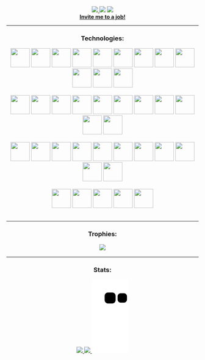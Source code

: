 <div align="center">
    <div>
        <a href="https://visitorbadge.io/status?path=https%3A%2F%2Fgithub.com%2Fmarcusvoltolim%2Fmarcusvoltolim" target="_blank">
            <img src="https://api.visitorbadge.io/api/combined?path=https%3A%2F%2Fgithub.com%2Fmarcusvoltolim%2Fmarcusvoltolim&labelColor=%23697689&countColor=%2337d67a&style=plastic"/>
        </a>
        <a href="mailto:marcus.voltolim@gmail.com" target="_blank">
            <img src="https://img.shields.io/badge/Gmail-D14836?style=pastlic&logo=gmail&logoColor=white" target="_blank"></a>
        <a href="https://www.linkedin.com/in/marcusvoltolim" target="_blank">
            <img src="https://img.shields.io/badge/-LinkedIn-%230077B5?style=pastlic&logo=linkedin&logoColor=white" target="_blank">
        </a>
        </br>
        <a href="https://forms.gle/AqqGqfy6iw3cAvkWA" target="_blank"><b>Invite me to a job!</b>
        </a>
    </div>
    <hr>
    <h3>Technologies:</h3>
    <div>
        <img src="https://cdn.jsdelivr.net/gh/devicons/devicon/icons/java/java-original-wordmark.svg" width="50" height="50"/>
        <img src="https://cdn.jsdelivr.net/gh/devicons/devicon/icons/spring/spring-original-wordmark.svg" width="50" height="50"/>
        <img src="https://cdn.jsdelivr.net/gh/devicons/devicon/icons/quarkus/quarkus-plain-wordmark.svg" width="50" height="50"/>
        <img src="https://cdn.jsdelivr.net/gh/devicons/devicon/icons/junit/junit-original-wordmark.svg" width="50" height="50"/>
        <img src="https://cdn.jsdelivr.net/gh/devicons/devicon/icons/sonarqube/sonarqube-line-wordmark.svg" width="50" height="50"/>
        <img src="https://cdn.jsdelivr.net/gh/devicons/devicon/icons/sonarqube/sonarqube-original-wordmark.svg" width="50" height="50"/>
        <img src="https://cdn.jsdelivr.net/gh/devicons/devicon/icons/sonarqube/sonarqube-plain-wordmark.svg" width="50" height="50"/>
        <img src="https://cdn.jsdelivr.net/gh/devicons/devicon/icons/groovy/groovy-original.svg" width="50" height="50"/>
        <img src="https://cdn.jsdelivr.net/gh/devicons/devicon/icons/grails/grails-original.svg" width="50" height="50"/>
        <img src="https://cdn.jsdelivr.net/gh/devicons/devicon/icons/go/go-original-wordmark.svg" width="50" height="50"/>      
        <img src="https://cdn.jsdelivr.net/gh/devicons/devicon/icons/intellij/intellij-original.svg" width="50" height="50"/>
        <img src="https://cdn.jsdelivr.net/gh/devicons/devicon/icons/postman/postman-original-wordmark.svg" width="50" height="50"/>
   </div>
    <br>
    <div>
        <img src="https://cdn.jsdelivr.net/gh/devicons/devicon/icons/amazonwebservices/amazonwebservices-plain-wordmark.svg" width="50" height="50"/>
        <img src="https://cdn.jsdelivr.net/gh/devicons/devicon/icons/googlecloud/googlecloud-original-wordmark.svg" width="50" height="50"/>
        <img src="https://cdn.jsdelivr.net/gh/devicons/devicon/icons/terraform/terraform-original-wordmark.svg" width="50" height="50"/>
        <img src="https://cdn.jsdelivr.net/gh/devicons/devicon/icons/maven/maven-original-wordmark.svg" width="50" height="50"/>
        <img src="https://cdn.jsdelivr.net/gh/devicons/devicon/icons/gradle/gradle-original-wordmark.svg" width="50" height="50"/>
        <img src="https://cdn.jsdelivr.net/gh/devicons/devicon/icons/jenkins/jenkins-original.svg" width="50" height="50"/>
        <img src="https://cdn.jsdelivr.net/gh/devicons/devicon/icons/docker/docker-original-wordmark.svg" width="50" height="50"/>
        <img src="https://cdn.jsdelivr.net/gh/devicons/devicon/icons/podman/podman-original-wordmark.svg" width="50" height="50"/>
        <img src="https://cdn.jsdelivr.net/gh/devicons/devicon/icons/kubernetes/kubernetes-plain-wordmark.svg" width="50" height="50"/>
        <img src="https://cdn.jsdelivr.net/gh/devicons/devicon/icons/rancher/rancher-plain-wordmark.svg" width="50" height="50"/>
        <img src="https://cdn.jsdelivr.net/gh/devicons/devicon/icons/grafana/grafana-original-wordmark.svg" width="50" height="50"/>
    </div>
    <br>
    <div>
        <img src="https://cdn.jsdelivr.net/gh/devicons/devicon/icons/apachekafka/apachekafka-original-wordmark.svg" width="50" height="50"/>
        <img src="https://cdn.jsdelivr.net/gh/devicons/devicon/icons/rabbitmq/rabbitmq-original-wordmark.svg" width="50" height="50"/>
        <img src="https://cdn.jsdelivr.net/gh/devicons/devicon/icons/hibernate/hibernate-original-wordmark.svg" width="50" height="50"/>
        <img src="https://cdn.jsdelivr.net/gh/devicons/devicon/icons/liquibase/liquibase-original-wordmark.svg" width="50" height="50"/>
        <img src="https://cdn.jsdelivr.net/gh/devicons/devicon/icons/postgresql/postgresql-plain-wordmark.svg" width="50" height="50"/>
        <img src="https://cdn.jsdelivr.net/gh/devicons/devicon/icons/mysql/mysql-original-wordmark.svg" width="50" height="50"/>
        <img src="https://cdn.jsdelivr.net/gh/devicons/devicon/icons/oracle/oracle-original.svg" width="50" height="50"/>
        <img src="https://cdn.jsdelivr.net/gh/devicons/devicon/icons/microsoftsqlserver/microsoftsqlserver-plain-wordmark.svg" width="50" height="50"/>
        <img src="https://cdn.jsdelivr.net/gh/devicons/devicon/icons/redis/redis-original-wordmark.svg" width="50" height="50"/>
        <img src="https://cdn.jsdelivr.net/gh/devicons/devicon/icons/mongodb/mongodb-plain-wordmark.svg" width="50" height="50"/>
        <img src="https://cdn.jsdelivr.net/gh/devicons/devicon/icons/dynamodb/dynamodb-original.svg" width="50" height="50"/>
    </div>
    <br>
    <div>
        <img src="https://cdn.jsdelivr.net/gh/devicons/devicon/icons/git/git-plain-wordmark.svg" width="50" height="50"/>
        <img src="https://cdn.jsdelivr.net/gh/devicons/devicon/icons/github/github-original-wordmark.svg" width="50" height="50"/>
        <img src="https://cdn.jsdelivr.net/gh/devicons/devicon/icons/gitlab/gitlab-plain-wordmark.svg" width="50" height="50"/>
        <img src="https://cdn.jsdelivr.net/gh/devicons/devicon/icons/jira/jira-original-wordmark.svg" width="50" height="50"/>
        <img src="https://cdn.jsdelivr.net/gh/devicons/devicon/icons/confluence/confluence-plain-wordmark.svg" width="50" height="50"/>
    </div>
    <br>
    <hr>
    <div>
        <h3>Trophies:</h3>
        <img src="https://github-profile-trophy.vercel.app/?username=marcusvoltolim&column=3&margin-h=5&margin-w=5&theme=monokai"/>
    </div>
    <hr>
    <div>
        <h3>Stats:</h3>
        <a href="https://github.com/marcusvoltolim">
            <img height="180em" src="https://github-readme-stats.vercel.app/api?username=marcusvoltolim&theme=flag-india&show_icons=true&include_all_commits=true&count_private=true"/>
            <img height="180em" src="https://github-readme-stats.vercel.app/api/top-langs/?username=marcusvoltolim&theme=flag-india"/>
        </a>
        <img src="https://github.com/marcusvoltolim/marcusvoltolim/blob/output/github-contribution-grid-snake.svg"/>
    </div>
</div>
